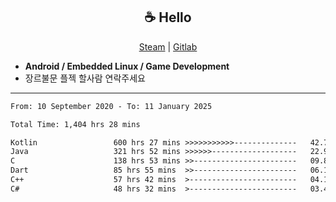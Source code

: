 <h2 align="center"> ☕ Hello </h2>

<p align="center">
  <a href="https://steamcommunity.com/id/Niforances/">Steam</a> |
  <a href="https://gitlab.com/niforances">Gitlab</a>
</p>

 - **Android / Embedded Linux / Game Development**
 - 장르불문 플젝 할사람 연락주세요

------

<!--START_SECTION:waka-->

```txt
From: 10 September 2020 - To: 11 January 2025

Total Time: 1,404 hrs 28 mins

Kotlin                 600 hrs 27 mins >>>>>>>>>>>--------------   42.75 %
Java                   321 hrs 52 mins >>>>>>-------------------   22.92 %
C                      138 hrs 53 mins >>-----------------------   09.89 %
Dart                   85 hrs 55 mins  >>-----------------------   06.12 %
C++                    57 hrs 42 mins  >------------------------   04.11 %
C#                     48 hrs 32 mins  >------------------------   03.46 %
```

<!--END_SECTION:waka-->
